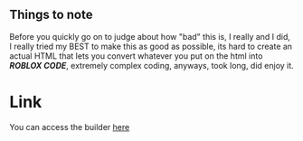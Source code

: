 ## Things to note
Before you quickly go on to judge about how "bad" this is, I really and I did, I really tried my BEST to make this as good as possible, its hard to create an actual HTML that lets you convert whatever you put on the html into ***ROBLOX CODE***, extremely complex coding, anyways, took long, did enjoy it.
# Link
You can access the builder [here](https://8granddadpg.github.io/8granddadgui/)
